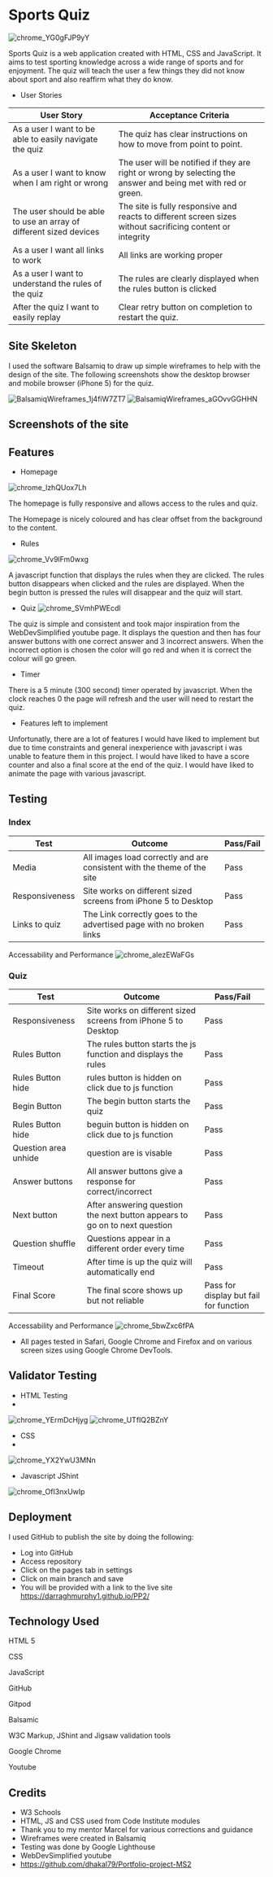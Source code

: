 



# Sports Quiz

![chrome_YG0gFJP9yY](https://user-images.githubusercontent.com/103134533/176125404-c4056b7f-3772-4001-bb44-56b9d0e52f61.png)


Sports Quiz is a web application created with HTML, CSS and JavaScript. It aims to test sporting knowledge across a wide range of sports and for enjoyment. The quiz will teach the user a few things they did not know about sport and also reaffirm what they do know. 

- User Stories


| User Story | Acceptance Criteria |
| ----------- | ----------- |
| As a user I want to be able to easily navigate the quiz | The quiz has clear instructions on how to move from point to point. |
| As a user I want to know when I am right or wrong | The user will be notified if they are right or wrong by selecting the answer and being met with red or green. |
| The user should be able to use an array of different sized devices | The site is fully responsive and reacts to different screen sizes without sacrificing content or integrity |
| As a user I want all links to work | All links are working proper |
| As a user I want to understand the rules of the quiz | The rules are clearly displayed when the rules button is clicked |
| After the quiz I want to easily replay | Clear retry button on completion to restart the quiz. |





## Site Skeleton

I used the software Balsamiq to draw up simple wireframes to help with the design of the site. The following screenshots show the desktop browser and mobile browser (iPhone 5) for the quiz.

![BalsamiqWireframes_1j4fiW7ZT7](https://user-images.githubusercontent.com/103134533/175974374-706c0b50-2ced-4da5-b087-a1db8884045c.png)
![BalsamiqWireframes_aGOvvGGHHN](https://user-images.githubusercontent.com/103134533/175974381-303f6fd0-171b-4052-a18d-95e45a21063c.png)



## Screenshots of the site

## Features

- Homepage
 
![chrome_lzhQUox7Lh](https://user-images.githubusercontent.com/103134533/175970407-f3b34801-bde3-4fb8-9089-eb07e6da223d.png)

The homepage is fully responsive and allows access to the rules and quiz.

The Homepage is nicely coloured and has clear offset from the background to the content.

- Rules 

![chrome_Vv9lFm0wxg](https://user-images.githubusercontent.com/103134533/176123454-587fbd7e-0796-44d1-95c8-7c017d9cdd99.png)


A javascript function that displays the rules when they are clicked. The rules button disappears when clicked and the rules are displayed. When the begin button is pressed the rules will disappear and the quiz will start.

- Quiz 
![chrome_SVmhPWEcdl](https://user-images.githubusercontent.com/103134533/175970509-143a8db1-9cd3-4ced-ab7b-2e4b0b0a522b.png)

The quiz is simple and consistent and took major inspiration from the WebDevSimplified youtube page. It displays the question and then has four answer buttons with one correct answer and 3 incorrect answers. When the incorrect option is chosen the color will go red and when it is correct the colour will go green. 

- Timer 

There is a 5 minute (300 second) timer operated by javascript. When the clock reaches 0 the page will refresh and the user will need to restart the quiz.

- Features left to implement 

Unfortunatly, there are a lot of features I would have liked to implement but due to time constraints and general inexperience with javascript i was unable to feature them in this project. 
I would have liked to have a score counter and also a final score at the end of the quiz. I would have liked to animate the page with various javascript. 


## Testing 

### Index

| Test | Outcome | Pass/Fail |
| ----------- | ----------- | ---------- |
| Media | All images load correctly and are consistent with the theme of the site | Pass |
| Responsiveness | Site works on different sized screens from iPhone 5 to Desktop| Pass |
| Links to quiz | The Link correctly goes to the advertised page with no broken links | Pass |



Accessability and Performance
![chrome_aIezEWaFGs](https://user-images.githubusercontent.com/103134533/175970573-f3ffcc99-2ce3-46fa-997a-f089ab3ec1ff.png)


### Quiz


| Test | Outcome | Pass/Fail |
| ----------- | ----------- | -------- |
| Responsiveness | Site works on different sized screens from iPhone 5 to Desktop| Pass |
| Rules Button | The rules button starts the js function and displays the rules | Pass |
| Rules Button hide | rules button is hidden on click due to js function | Pass |
| Begin Button | The begin button starts the quiz | Pass |
| Rules Button hide | beguin button is hidden on click due to js function | Pass |
| Question area unhide | question are is visable | Pass |
| Answer buttons | All answer buttons give a response for correct/incorrect | Pass |
| Next button | After answering question the next button appears to go on to next question | Pass | 
| Question shuffle | Questions appear in a different order every time | Pass |
| Timeout | After time is up the quiz will automatically end | Pass |
| Final Score | The final score shows up but not reliable | Pass for display but fail for function |


Accessability and Performance
![chrome_5bwZxc6fPA](https://user-images.githubusercontent.com/103134533/175970638-e591b232-5b95-43af-a13b-8928d2211a7c.png)


- All pages tested in Safari, Google Chrome and Firefox and on various screen sizes using Google Chrome DevTools.

## Validator Testing

- HTML Testing 
- 
![chrome_YErmDcHjyg](https://user-images.githubusercontent.com/103134533/175967655-b1e2a9cd-24b7-4445-b319-629abd932d76.png)
![chrome_UTfIQ2BZnY](https://user-images.githubusercontent.com/103134533/175967848-5ad57147-3227-4fb6-9634-0c2eea4fb3d5.png)

- CSS 
- 
![chrome_YX2YwU3MNn](https://user-images.githubusercontent.com/103134533/175967899-dbbb19ac-2814-4a9e-a03d-28887a82436e.png)

- Javascript JShint 

![chrome_OfI3nxUwIp](https://user-images.githubusercontent.com/103134533/176124587-7e069ea0-0361-439a-aecf-9fbed4d1d0de.png)




## Deployment

I used GitHub to publish the site by doing the following:
- Log into GitHub
- Access repository
- Click on the pages tab in settings
- Click on main branch and save
- You will be provided with a link to the live site
https://darraghmurphy1.github.io/PP2/


## Technology Used

HTML 5

CSS

JavaScript 

GitHub

Gitpod 

Balsamic

W3C Markup, JShint and Jigsaw validation tools

Google Chrome

Youtube

## Credits

- W3 Schools
- HTML, JS and CSS used from Code Institute modules
- Thank you to my mentor Marcel for various corrections and guidance
- Wireframes were created in Balsamiq
- Testing was done by Google Lighthouse
- WebDevSimplified youtube 
- https://github.com/dhakal79/Portfolio-project-MS2




